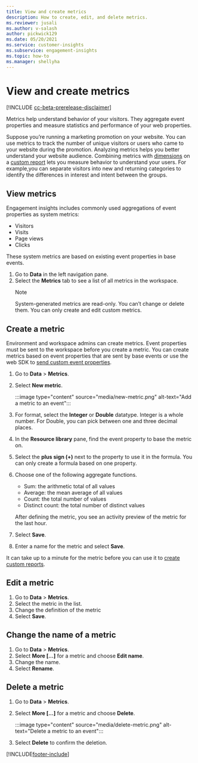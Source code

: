 ```yaml
---
title: View and create metrics
description: How to create, edit, and delete metrics.
ms.reviewer: jusali
ms.author: v-salash
author: pickwick129
ms.date: 05/20/2021
ms.service: customer-insights
ms.subservice: engagement-insights 
ms.topic: how-to
ms.manager: shellyha 
---
```


# View and create metrics

[!INCLUDE [cc-beta-prerelease-disclaimer](includes/cc-beta-prerelease-disclaimer.md)]

Metrics help understand behavior of your visitors. They aggregate event properties and measure statistics and performance of your web properties.  

Suppose you’re running a marketing promotion on your website. You can use metrics to track the number of unique visitors or users who came to your website during the promotion. Analyzing metrics helps you better understand your website audience. Combining metrics with [dimensions](dimensions.md) on a [custom report](custom-reports.md) lets you measure behavior to understand your users. For example,you can separate visitors into new and returning categories to identify the differences in interest and intent between the groups.

## View metrics

Engagement insights includes commonly used aggregations of event properties as system metrics: 

- Visitors
- Visits
- Page views
- Clicks

These system metrics are based on existing event properties in base events.

1. Go to **Data** in the left navigation pane. 
1. Select the **Metrics** tab to see a list of all metrics in the workspace. 
   > [!NOTE]
   > System-generated metrics are read-only. You can’t change or delete them. You can only create and edit custom metrics.

## Create a metric

Environment and workspace admins can create metrics. Event properties must be sent to the workspace before you create a metric. You can create metrics based on event properties that are sent by base events or use the web SDK to [send custom event properties](advanced-SDK-implementation.md).

1. Go to **Data** > **Metrics**.
1. Select **New metric**.

   :::image type="content" source="media/new-metric.png" alt-text="Add a metric to an event":::

1. For format, select the **Integer** or **Double** datatype. Integer is a whole number. For Double, you can pick between one and three decimal places.
1. In the **Resource library** pane, find the event property to base the metric on.
1. Select the **plus sign (+)** next to the property to use it in the formula. You can only create a formula based on one property. 
1. Choose one of the following aggregate functions. 

   - Sum: the arithmetic total of all values 
   - Average: the mean average of all values
   - Count: the total number of values
   - Distinct count: the total number of distinct values

   After defining the metric, you see an activity preview of the metric for the last hour.

1. Select **Save**. 
1. Enter a name for the metric and select **Save**.

It can take up to a minute for the metric before you can use it to [create custom reports](custom-reports.md).

## Edit a metric

1. Go to **Data** > **Metrics**.
1. Select the metric in the list.
1. Change the definition of the metric
1. Select **Save**.

## Change the name of a metric

1. Go to **Data** > **Metrics**.
1. Select **More [...]** for a metric and choose **Edit name**.
1. Change the name. 
1. Select **Rename**.

## Delete a metric

1. Go to **Data** > **Metrics**.
1. Select **More [...]** for a metric and choose **Delete**.

   :::image type="content" source="media/delete-metric.png" alt-text="Delete a metric to an event":::

1. Select **Delete** to confirm the deletion.

[!INCLUDE[footer-include](../includes/footer-banner.md)]